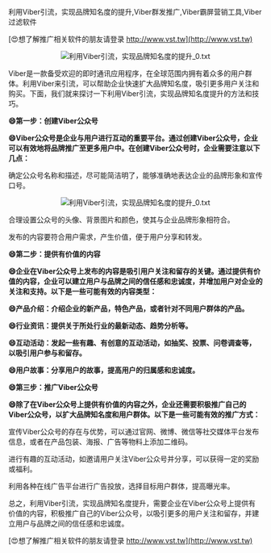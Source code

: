 利用Viber引流，实现品牌知名度的提升,Viber群发推广,Viber霸屏营销工具,Viber过滤软件

[😍想了解推广相关软件的朋友请登录 http://www.vst.tw](http://www.vst.tw)

 <center><img src="https://vst.tw/MP4/tuiguang/png/0.png" alt="利用Viber引流，实现品牌知名度的提升_0.txt"></center>

Viber是一款备受欢迎的即时通讯应用程序，在全球范围内拥有着众多的用户群体。利用Viber来引流，可以帮助企业快速扩大品牌知名度，吸引更多用户关注和购买。下面，我们就来探讨一下利用Viber引流，实现品牌知名度提升的方法和技巧。

**😄第一步：创建Viber公众号**

**😄Viber公众号是企业与用户进行互动的重要平台。通过创建Viber公众号，企业可以有效地将品牌推广至更多用户中。在创建Viber公众号时，企业需要注意以下几点：**

确定公众号名称和描述，尽可能简洁明了，能够准确地表达企业的品牌形象和宣传口号。

 <center><img src="https://vst.tw/MP4/tuiguang/png/5.png" alt="利用Viber引流，实现品牌知名度的提升_0.txt"></center>

合理设置公众号的头像、背景图片和颜色，使其与企业品牌形象相符合。

发布的内容要符合用户需求，产生价值，便于用户分享和转发。

**😄第二步：提供有价值的内容**

**😄企业在Viber公众号上发布的内容是吸引用户关注和留存的关键。通过提供有价值的内容，企业可以建立用户与品牌之间的信任感和忠诚度，并增加用户对企业的关注和支持。以下是一些可能有效的内容类型：**

**😄产品介绍：介绍企业的新产品，特色产品，或者针对不同用户群体的产品。**

**😄行业资讯：提供关于所处行业的最新动态、趋势分析等。**

**😄互动活动：发起一些有趣、有创意的互动活动，如抽奖、投票、问卷调查等，以吸引用户参与和留存。**

**😄用户故事：分享用户的故事，提高用户的归属感和忠诚度。**

**😄第三步：推广Viber公众号**

**😄除了在Viber公众号上提供有价值的内容之外，企业还需要积极推广自己的Viber公众号，以扩大品牌知名度和用户群体。以下是一些可能有效的推广方式：**

宣传Viber公众号的存在与优势，可以通过官网、微博、微信等社交媒体平台发布信息，或者在产品包装、海报、广告等物料上添加二维码。

进行有趣的互动活动，如邀请用户关注Viber公众号并分享，可以获得一定的奖励或福利。

利用各种在线广告平台进行广告投放，选择目标用户群体，提高曝光率。

总之，利用Viber引流，实现品牌知名度提升，需要企业在Viber公众号上提供有价值的内容，积极推广自己的Viber公众号，以吸引更多的用户关注和留存，并建立用户与品牌之间的信任感和忠诚度。

[😍想了解推广相关软件的朋友请登录 http://www.vst.tw](http://www.vst.tw)



